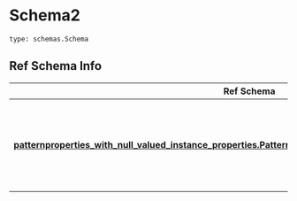 # Schema2
```
type: schemas.Schema
```

## Ref Schema Info
Ref Schema | Input Type | Output Type
---------- | ---------- | -----------
[**patternproperties_with_null_valued_instance_properties.PatternpropertiesWithNullValuedInstanceProperties**](../../../../../../../../../components/schema/patternproperties_with_null_valued_instance_properties.md) | dict, schemas.immutabledict, str, datetime.date, datetime.datetime, uuid.UUID, int, float, bool, None, list, tuple, bytes, io.FileIO, io.BufferedReader | schemas.immutabledict, str, float, int, bool, None, tuple, bytes, io.FileIO
